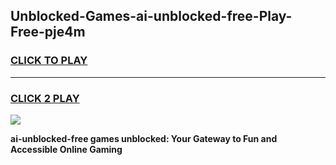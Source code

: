 
## Unblocked-Games-ai-unblocked-free-Play-Free-pje4m
<h3>
<a href="https://premium76.site?title=ai-unblocked-free&ref=21A">CLICK TO PLAY</a></h3>
<hr>

<h3>
<a href="https://premium76.site?title=ai-unblocked-free&ref=21A">CLICK 2 PLAY</a>
  
</h3>

<a href="https://premium76.site?title=ai-unblocked-free&ref=21A"><img src="https://clearcache.store/games.png"></a>


**ai-unblocked-free games unblocked: Your Gateway to Fun and Accessible Online Gaming**
